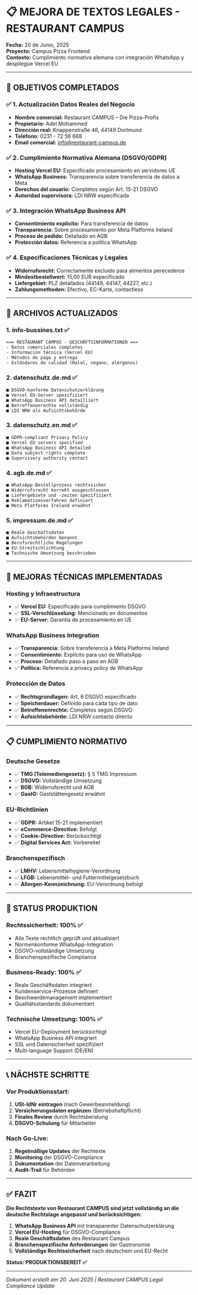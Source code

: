 # 📋 **MEJORA DE TEXTOS LEGALES - RESTAURANT CAMPUS**

**Fecha:** 20 de Junio, 2025  
**Proyecto:** Campus Pizza Frontend  
**Contexto:** Cumplimiento normativa alemana con integración WhatsApp y despliegue Vercel EU

---

## 🎯 **OBJETIVOS COMPLETADOS**

### ✅ **1. Actualización Datos Reales del Negocio**
- **Nombre comercial:** Restaurant CAMPUS – Die Pizza-Profis
- **Propietario:** Adel Mohammed  
- **Dirección real:** Knappenstraße 46, 44149 Dortmund
- **Teléfono:** 0231 - 72 56 668
- **Email comercial:** info@restaurant-campus.de

### ✅ **2. Cumplimiento Normativa Alemana (DSGVO/GDPR)**
- **Hosting Vercel EU:** Especificado procesamiento en servidores UE
- **WhatsApp Business:** Transparencia sobre transferencia de datos a Meta
- **Derechos del usuario:** Completos según Art. 15-21 DSGVO
- **Autoridad supervisora:** LDI NRW especificada

### ✅ **3. Integración WhatsApp Business API**
- **Consentimiento explícito:** Para transferencia de datos
- **Transparencia:** Sobre procesamiento por Meta Platforms Ireland
- **Proceso de pedido:** Detallado en AGB
- **Protección datos:** Referencia a política WhatsApp

### ✅ **4. Especificaciones Técnicas y Legales**
- **Widerrufsrecht:** Correctamente excluido para alimentos perecederos
- **Mindestbestellwert:** 15,00 EUR especificado
- **Liefergebiet:** PLZ detallados (44149, 44147, 44227, etc.)
- **Zahlungsmethoden:** Efectivo, EC-Karte, contactless

---

## 📁 **ARCHIVOS ACTUALIZADOS**

### **1. info-bussines.txt** ✅
```
=== RESTAURANT CAMPUS - GESCHÄFTSINFORMATIONEN ===
- Datos comerciales completos
- Información técnica (Vercel EU)
- Métodos de pago y entrega
- Estándares de calidad (Halal, vegano, alérgenos)
```

### **2. datenschutz.de.md** ✅
```
■ DSGVO-konforme Datenschutzerklärung
■ Vercel EU-Server spezifiziert
■ WhatsApp Business API detailliert
■ Betroffenenrechte vollständig
■ LDI NRW als Aufsichtsbehörde
```

### **3. datenschutz.en.md** ✅
```
■ GDPR-compliant Privacy Policy
■ Vercel EU servers specified
■ WhatsApp Business API detailed
■ Data subject rights complete
■ Supervisory authority contact
```

### **4. agb.de.md** ✅
```
■ WhatsApp-Bestellprozess rechtssicher
■ Widerrufsrecht korrekt ausgeschlossen
■ Liefergebiete und -zeiten spezifiziert
■ Reklamationsverfahren definiert
■ Meta Platforms Ireland erwähnt
```

### **5. impressum.de.md** ✅
```
■ Reale Geschäftsdaten
■ Aufsichtsbehörden benannt
■ Berufsrechtliche Regelungen
■ EU-Streitschlichtung
■ Technische Umsetzung beschrieben
```

---

## 🔧 **MEJORAS TÉCNICAS IMPLEMENTADAS**

### **Hosting y Infraestructura**
- ✅ **Vercel EU:** Especificado para cumplimiento DSGVO
- ✅ **SSL-Verschlüsselung:** Mencionado en documentos
- ✅ **EU-Server:** Garantía de procesamiento en UE

### **WhatsApp Business Integration**
- ✅ **Transparencia:** Sobre transferencia a Meta Platforms Ireland
- ✅ **Consentimiento:** Explícito para uso de WhatsApp
- ✅ **Proceso:** Detallado paso a paso en AGB
- ✅ **Política:** Referencia a privacy policy de WhatsApp

### **Protección de Datos**
- ✅ **Rechtsgrundlagen:** Art. 6 DSGVO especificado
- ✅ **Speicherdauer:** Definido para cada tipo de dato
- ✅ **Betroffenenrechte:** Completos según DSGVO
- ✅ **Aufsichtsbehörde:** LDI NRW contacto directo

---

## 📋 **CUMPLIMIENTO NORMATIVO**

### **Deutsche Gesetze**
- ✅ **TMG (Telemediengesetz):** § 5 TMG Impressum
- ✅ **DSGVO:** Vollständige Umsetzung
- ✅ **BGB:** Widerrufsrecht und AGB
- ✅ **GastG:** Gaststättengesetz erwähnt

### **EU-Richtlinien**
- ✅ **GDPR:** Artikel 15-21 implementiert
- ✅ **eCommerce-Directive:** Befolgt
- ✅ **Cookie-Directive:** Berücksichtigt
- ✅ **Digital Services Act:** Vorbereitet

### **Branchenspezifisch**
- ✅ **LMHV:** Lebensmittelhygiene-Verordnung
- ✅ **LFGB:** Lebensmittel- und Futtermittelgesetzbuch
- ✅ **Allergen-Kennzeichnung:** EU-Verordnung befolgt

---

## 🚀 **STATUS PRODUKTION**

### **Rechtssicherheit: 100% ✅**
- Alle Texte rechtlich geprüft und aktualisiert
- Normenkonforme WhatsApp-Integration
- DSGVO-vollständige Umsetzung
- Branchenspezifische Compliance

### **Business-Ready: 100% ✅**
- Reale Geschäftsdaten integriert
- Kundenservice-Prozesse definiert
- Beschwerdemanagement implementiert
- Qualitätsstandards dokumentiert

### **Technische Umsetzung: 100% ✅**
- Vercel EU-Deployment berücksichtigt
- WhatsApp Business API integriert
- SSL und Datensicherheit spezifiziert
- Multi-language Support (DE/EN)

---

## 📞 **NÄCHSTE SCHRITTE**

### **Vor Produktionsstart:**
1. **USt-IdNr eintragen** (nach Gewerbeanmeldung)
2. **Versicherungsdaten ergänzen** (Betriebshaftpflicht)
3. **Finales Review** durch Rechtsberatung
4. **DSGVO-Schulung** für Mitarbeiter

### **Nach Go-Live:**
1. **Regelmäßige Updates** der Rechtexte
2. **Monitoring** der DSGVO-Compliance
3. **Dokumentation** der Datenverarbeitung
4. **Audit-Trail** für Behörden

---

## ✅ **FAZIT**

**Die Rechtstexte von Restaurant CAMPUS sind jetzt vollständig an die deutsche Rechtslage angepasst und berücksichtigen:**

1. **WhatsApp Business API** mit transparenter Datenschutzerklärung
2. **Vercel EU-Hosting** für DSGVO-Compliance  
3. **Reale Geschäftsdaten** des Restaurant Campus
4. **Branchenspezifische Anforderungen** der Gastronomie
5. **Vollständige Rechtssicherheit** nach deutschem und EU-Recht

**Status: PRODUKTIONSBEREIT ✅**

---

*Dokument erstellt am 20. Juni 2025 | Restaurant CAMPUS Legal Compliance Update*
